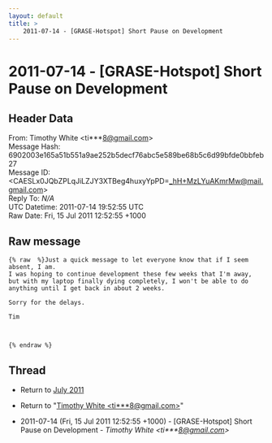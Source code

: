 ```yaml
---
layout: default
title: >
    2011-07-14 - [GRASE-Hotspot] Short Pause on Development
---
```


# 2011-07-14 - [GRASE-Hotspot] Short Pause on Development

## Header Data

From: Timothy White \<ti***8@gmail.com\><br>
Message Hash: 6902003e165a51b551a9ae252b5decf76abc5e589be68b5c6d99bfde0bbfeb27<br>
Message ID: \<CAESLx0JQbZPLqJiLZJY3XTBeg4huxyYpPD=_hH+MzLYuAKmrMw@mail.gmail.com\><br>
Reply To: _N/A_<br>
UTC Datetime: 2011-07-14 19:52:55 UTC<br>
Raw Date: Fri, 15 Jul 2011 12:52:55 +1000<br>

## Raw message

```
{% raw  %}Just a quick message to let everyone know that if I seem absent, I am.
I was hoping to continue development these few weeks that I'm away,
but with my laptop finally dying completely, I won't be able to do
anything until I get back in about 2 weeks.

Sorry for the delays.

Tim



{% endraw %}
```

## Thread

+ Return to [July 2011](/archive/2011/07)

+ Return to "[Timothy White <ti***8<span>@</span>gmail.com>](/authors/ti___8_at_gmail_com)"

+ 2011-07-14 (Fri, 15 Jul 2011 12:52:55 +1000) - [GRASE-Hotspot] Short Pause on Development - _Timothy White \<ti***8@gmail.com\>_

